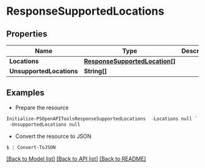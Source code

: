 # ResponseSupportedLocations
## Properties

Name | Type | Description | Notes
------------ | ------------- | ------------- | -------------
**Locations** | [**ResponseSupportedLocation[]**](ResponseSupportedLocation.md) |  | 
**UnsupportedLocations** | **String[]** |  | 

## Examples

- Prepare the resource
```powershell
Initialize-PSOpenAPIToolsResponseSupportedLocations  -Locations null `
 -UnsupportedLocations null
```

- Convert the resource to JSON
```powershell
$ | Convert-ToJSON
```

[[Back to Model list]](../README.md#documentation-for-models) [[Back to API list]](../README.md#documentation-for-api-endpoints) [[Back to README]](../README.md)

